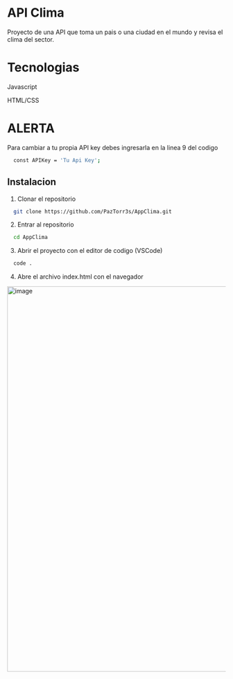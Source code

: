 # API Clima

Proyecto de una API que toma un pais o una ciudad en el mundo y revisa el clima del sector.

# Tecnologias

Javascript

HTML/CSS

# ALERTA 
Para cambiar a tu propia API key debes ingresarla en la linea 9 del codigo
```bash
  const APIKey = 'Tu Api Key';
```

## Instalacion

1. Clonar el repositorio

```bash
  git clone https://github.com/PazTorr3s/AppClima.git
```

2. Entrar al repositorio

```bash
  cd AppClima
```

3. Abrir el proyecto con el editor de codigo (VSCode)
```bash
  code .
```
4. Abre el archivo index.html con el navegador

<img width="1237" height="887" alt="image" src="https://github.com/user-attachments/assets/b8fe025a-c3ae-4327-a96a-3d7c48cdaa76" />

